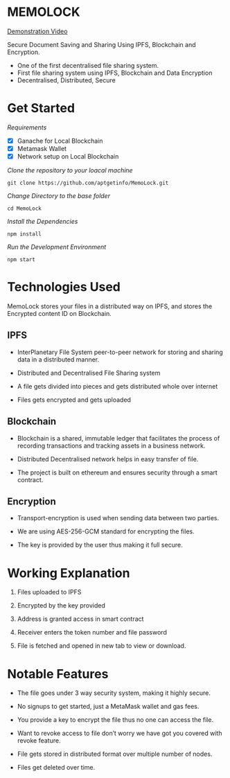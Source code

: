 # MEMOLOCK
[Demonstration Video](https://www.youtube.com/watch?v=NDLdp3rchtk)

Secure Document Saving and Sharing Using IPFS, Blockchain and Encryption.
-   One of the first decentralised file sharing system.
-   First file sharing system using IPFS, Blockchain and Data Encryption
-   Decentralised, Distributed, Secure

# Get Started
*Requirements*
 

 - [x] Ganache for Local Blockchain
 - [x] Metamask Wallet
 - [x] Network setup on Local Blockchain

 *Clone the repository to your loacal machine*
 

    git clone https://github.com/aptgetinfo/MemoLock.git
    
 *Change Directory to the base folder*
 

    cd MemoLock
  *Install the Dependencies*
 

    npm install
 *Run the Development Environment*
 

    npm start
    

# Technologies Used

MemoLock stores your files in a distributed way on IPFS, and stores the Encrypted content ID on Blockchain.

## IPFS

-   InterPlanetary File System peer-to-peer network for storing and sharing data in a distributed manner.
    
-   Distributed and Decentralised File Sharing system
    
-   A file gets divided into pieces and gets distributed whole over internet
    
-   Files gets encrypted and gets uploaded

## Blockchain

-   Blockchain is a shared, immutable ledger that facilitates the process of recording transactions and tracking assets in a business network.
    
-   Distributed Decentralised network helps in easy transfer of file.
    
-   The project is built on ethereum and ensures security through a smart contract.
## Encryption

-   Transport-encryption is used when sending data between two parties.
    
-   We are using AES-256-GCM standard for encrypting the files.
    
-   The key is provided by the user thus making it full secure.
# Working Explanation

1.  Files uploaded to IPFS
    
2.  Encrypted by the key provided
    
3.  Address is granted access in smart contract
    
4.  Receiver enters the token number and file password
    
5.  File is fetched and opened in new tab to view or download.
# Notable Features

-   The file goes under 3 way security system, making it highly secure.
    
-   No signups to get started, just a MetaMask wallet and gas fees.
    
-   You provide a key to encrypt the file thus no one can access the file.
    
-   Want to revoke access to file don’t worry we have got you covered with revoke feature.
    
-   File gets stored in distributed format over multiple number of nodes.
    
-   Files get deleted over time.
